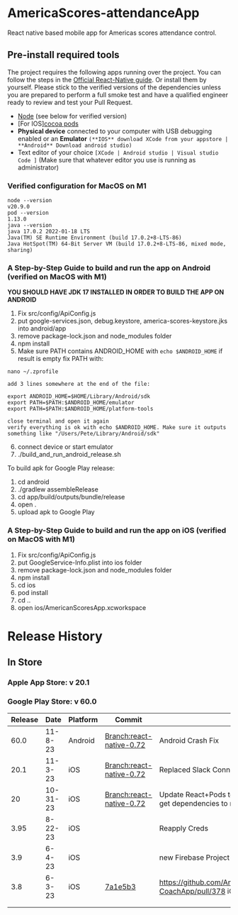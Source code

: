 # AmericaScores-attendanceApp

React native based mobile app for Americas scores attendance control.


## Pre-install required tools

The project requires the following apps running over the project. You can follow the steps in the [Official React-Native guide](https://reactnative.dev/docs/environment-setup). Or install them by yourself.
Please stick to the verified versions of the dependencies unless you are prepared to perform a full smoke test and have a qualified engineer ready to review and test your Pull Request.

- [Node](https://nodejs.org/en/) (see below for verified version)
- [For IOS][cocoa pods](https://cocoapods.org/)
- **Physical device** connected to your computer with USB debugging enabled or an **Emulator** `(**IOS** download XCode from your appstore | **Android** Download android studio)`
- Text editor of your choice `[XCode | Android studio | Visual studio Code ]` (Make sure that whatever editor you use is running as administrator)

### Verified configuration for MacOS on M1
```
node --version
v20.9.0
pod --version
1.13.0
java --version
java 17.0.2 2022-01-18 LTS
Java(TM) SE Runtime Environment (build 17.0.2+8-LTS-86)
Java HotSpot(TM) 64-Bit Server VM (build 17.0.2+8-LTS-86, mixed mode, sharing)
```

### A Step-by-Step Guide to build and run the app on Android (verified on MacOS with M1)
**YOU SHOULD HAVE JDK 17 INSTALLED IN ORDER TO BUILD THE APP ON ANDROID**

1. Fix src/config/ApiConfig.js
2. put google-services.json, debug.keystore, america-scores-keystore.jks into android/app
3. remove package-lock.json and node_modules folder
4. npm install
5. Make sure PATH contains ANDROID_HOME with `echo $ANDROID_HOME` if result is empty fix PATH with:

```
nano ~/.zprofile

add 3 lines somewhere at the end of the file:

export ANDROID_HOME=$HOME/Library/Android/sdk
export PATH=$PATH:$ANDROID_HOME/emulator
export PATH=$PATH:$ANDROID_HOME/platform-tools

close terminal and open it again
verify everything is ok with echo $ANDROID_HOME. Make sure it outputs something like "/Users/Pete/Library/Android/sdk"

```

6. connect device or start emulator
7. ./build_and_run_android_release.sh

To build apk for Google Play release:
1. cd android
2. ./gradlew assembleRelease
3. cd app/build/outputs/bundle/release
4. open .
5. upload apk to Google Play


### A Step-by-Step Guide to build and run the app on iOS (verified on MacOS with M1)
1. Fix src/config/ApiConfig.js
2. put GoogleService-Info.plist into ios folder
3. remove package-lock.json and node_modules folder
4. npm install
5. cd ios
6. pod install
7. cd ..
8. open ios/AmericanScoresApp.xcworkspace

# Release History #
## In Store ##
### Apple App Store: v 20.1 ###
### Google Play Store: v 60.0 ###
| **Release** | **Date** | **Platform** | **Commit** |     **Notes**     |
|-------------|----------|--------------|------------|-------------------|
|60.0         | 11-8-23  |   Android    |  [Branch:react-native-0.72](https://github.com/AmericaSCORESBayArea/AmericaScores-CoachApp/commit/5d50a6c3b358dea718e45baa9a8a3fb3c1a2e3cc) |  Android Crash Fix |
|20.1         | 11-3-23  |     iOS      |  [Branch:react-native-0.72](https://github.com/AmericaSCORESBayArea/AmericaScores-CoachApp/commit/ba89891699a8765a7df8d354c6a9109e60b7f53b) |  Replaced Slack Connect (private)    |
|20           | 10-31-23 |     iOS      |  [Branch:react-native-0.72](https://github.com/AmericaSCORESBayArea/AmericaScores-CoachApp/commit/ba89891699a8765a7df8d354c6a9109e60b7f53b)  |  Update React+Pods to fix multiple Firebase Auth issues and get dependencies to newer LTS  |
|3.95         | 8-22-23  |     iOS      |            | Reapply Creds     |
|3.9          | 6-4-23   |     iOS      |            | new Firebase Project ID   |
|3.8          | 6-3-23   |     iOS      |  [7a1e5b3](https://github.com/AmericaSCORESBayArea/AmericaScores-CoachApp/commit/7a1e5b31b8f5f65580508f8f686ab3a227ae7a8a)  |  https://github.com/AmericaSCORESBayArea/AmericaScores-CoachApp/pull/378  iOS Firebase Auth bug |
|             |          |              |            |                   |
|             |          |              |            |                   |

